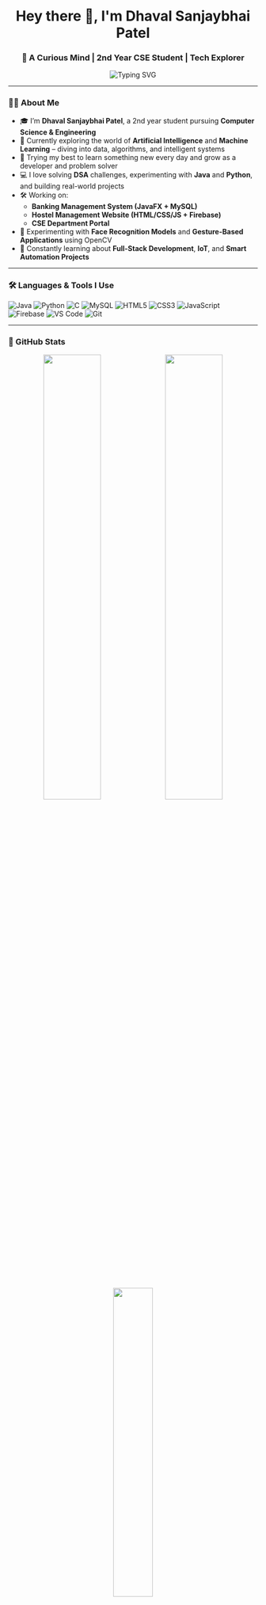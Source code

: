 <h1 align="center">Hey there 👋, I'm Dhaval Sanjaybhai Patel</h1>
<h3 align="center">🚀 A Curious Mind | 2nd Year CSE Student | Tech Explorer</h3>

<p align="center">
  <img src="https://readme-typing-svg.herokuapp.com?font=Fira+Code&weight=650&pause=1000&color=00F7FF&center=true&vCenter=true&width=435&lines=Welcome+to+my+GitHub+profile+%F0%9F%91%8B;Passionate+about+Tech+%7C+AI+%7C+ML+%7C+Development;Exploring+the+world+of+Code+and+Creativity;Let's+Build+Something+Awesome+Together+%F0%9F%9A%80" alt="Typing SVG" />
</p>

---

### 👨‍💻 About Me

- 🎓 I’m **Dhaval Sanjaybhai Patel**, a 2nd year student pursuing **Computer Science & Engineering**
- 🚀 Currently exploring the world of **Artificial Intelligence** and **Machine Learning** – diving into data, algorithms, and intelligent systems
- 🧠 Trying my best to learn something new every day and grow as a developer and problem solver
- 💻 I love solving **DSA** challenges, experimenting with **Java** and **Python**, and building real-world projects
- 🛠 Working on:
  - **Banking Management System (JavaFX + MySQL)**
  - **Hostel Management Website (HTML/CSS/JS + Firebase)**
  - **CSE Department Portal**
- 🧪 Experimenting with **Face Recognition Models** and **Gesture-Based Applications** using OpenCV
- 🌱 Constantly learning about **Full-Stack Development**, **IoT**, and **Smart Automation Projects**

---

### 🛠️ Languages & Tools I Use

![Java](https://img.shields.io/badge/Java-%23ED8B00.svg?style=for-the-badge&logo=java&logoColor=white)
![Python](https://img.shields.io/badge/Python-%2314354C.svg?style=for-the-badge&logo=python&logoColor=yellow)
![C](https://img.shields.io/badge/C-%2300599C.svg?style=for-the-badge&logo=c&logoColor=white)
![MySQL](https://img.shields.io/badge/MySQL-%2300f.svg?style=for-the-badge&logo=mysql&logoColor=white)
![HTML5](https://img.shields.io/badge/HTML5-%23E34F26.svg?style=for-the-badge&logo=html5&logoColor=white)
![CSS3](https://img.shields.io/badge/CSS3-%231572B6.svg?style=for-the-badge&logo=css3&logoColor=white)
![JavaScript](https://img.shields.io/badge/JavaScript-%23F7DF1E.svg?style=for-the-badge&logo=javascript&logoColor=black)
![Firebase](https://img.shields.io/badge/Firebase-%23039BE5.svg?style=for-the-badge&logo=firebase)
![VS Code](https://img.shields.io/badge/VS%20Code-%23007ACC.svg?style=for-the-badge&logo=visual-studio-code&logoColor=white)
![Git](https://img.shields.io/badge/Git-%23F05033.svg?style=for-the-badge&logo=git&logoColor=white)

---

### 🌟 GitHub Stats

<p align="center">
  <img src="https://github-readme-stats.vercel.app/api?username=dhavalpatel&show_icons=true&theme=github_dark" width="48%" />
  <img src="https://github-readme-streak-stats.herokuapp.com?user=dhavalpatel&theme=github-dark&hide_border=false" width="48%" />
</p>

<p align="center">
  <img src="https://github-readme-stats.vercel.app/api/top-langs/?username=dhavalpatel&layout=compact&theme=github_dark" width="40%" />
</p>

---

### 📫 Let's Connect!

- 📧 Email: **dhavalspatel0006@gmail.com**
- 💼 LinkedIn: [@dhavalspatel](https://www.linkedin.com/in/pateldhavals-/)
- 🌐 Portfolio: [](https://dsp2810.github.io/portfolio-/)

---

### 💬 Motto

> _"Keep pushing forward, stay curious, and let your code make an impact."_

> _“Every big dream starts with small steps — and I’m taking mine, one commit at a time!”_ 🚀

---
